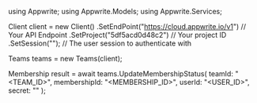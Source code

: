 using Appwrite;
using Appwrite.Models;
using Appwrite.Services;

Client client = new Client()
    .SetEndPoint("https://cloud.appwrite.io/v1") // Your API Endpoint
    .SetProject("5df5acd0d48c2") // Your project ID
    .SetSession(""); // The user session to authenticate with

Teams teams = new Teams(client);

Membership result = await teams.UpdateMembershipStatus(
    teamId: "<TEAM_ID>",
    membershipId: "<MEMBERSHIP_ID>",
    userId: "<USER_ID>",
    secret: "<SECRET>"
);